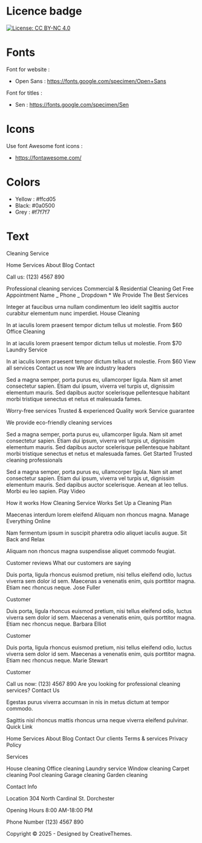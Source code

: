 # Licence badge

[![License: CC BY-NC 4.0](https://img.shields.io/badge/License-CC_BY--NC_4.0-lightgrey.svg)](https://creativecommons.org/licenses/by-nc/4.0/)

# Fonts

Font for website :

- Open Sans : https://fonts.google.com/specimen/Open+Sans

Font for titles :

- Sen : https://fonts.google.com/specimen/Sen

# Icons

Use font Awesome font icons :

- https://fontawesome.com/

# Colors

- Yellow : #ffcd05
- Black: #0a0500
- Grey : #f7f7f7

# Text

Cleaning Service

Home
Services
About
Blog
Contact

Call us: (123) 4567 890

Professional cleaning services
Commercial & Residential Cleaning
Get Free Appointment
Name _
Phone _
Dropdown \*
We Provide The Best Services

Integer at faucibus urna nullam condimentum leo idelit sagittis auctor curabitur elementum nunc imperdiet.
House Cleaning

In at iaculis lorem praesent tempor dictum tellus ut molestie.
From $60
Office Cleaning

In at iaculis lorem praesent tempor dictum tellus ut molestie.
From $70
Laundry Service

In at iaculis lorem praesent tempor dictum tellus ut molestie.
From $60
View all services
Contact us now
We are industry leaders

Sed a magna semper, porta purus eu, ullamcorper ligula. Nam sit amet consectetur sapien. Etiam dui ipsum, viverra vel turpis ut, dignissim elementum mauris. Sed dapibus auctor scelerisque pellentesque habitant morbi tristique senectus et netus et malesuada fames.

Worry-free services
Trusted & experienced
Quality work
Service guarantee

We provide eco-friendly cleaning services

Sed a magna semper, porta purus eu, ullamcorper ligula. Nam sit amet consectetur sapien. Etiam dui ipsum, viverra vel turpis ut, dignissim elementum mauris. Sed dapibus auctor scelerisque pellentesque habitant morbi tristique senectus et netus et malesuada fames.
Get Started
Trusted cleaning professionals

Sed a magna semper, porta purus eu, ullamcorper ligula. Nam sit amet consectetur sapien. Etiam dui ipsum, viverra vel turpis ut, dignissim elementum mauris. Sed dapibus auctor scelerisque. Aenean at leo tellus. Morbi eu leo sapien.
Play Video

How it works
How Cleaning Service Works
Set Up a Cleaning Plan

Maecenas interdum lorem eleifend Aliquam non rhoncus magna.
Manage Everything Online

Nam fermentum ipsum in suscipit pharetra odio aliquet iaculis augue.
Sit Back and Relax

Aliquam non rhoncus magna suspendisse aliquet commodo feugiat.

Customer reviews
What our customers are saying

Duis porta, ligula rhoncus euismod pretium, nisi tellus eleifend odio, luctus viverra sem dolor id sem. Maecenas a venenatis enim, quis porttitor magna. Etiam nec rhoncus neque.
Jose Fuller

Customer

Duis porta, ligula rhoncus euismod pretium, nisi tellus eleifend odio, luctus viverra sem dolor id sem. Maecenas a venenatis enim, quis porttitor magna. Etiam nec rhoncus neque.
Barbara Elliot

Customer

Duis porta, ligula rhoncus euismod pretium, nisi tellus eleifend odio, luctus viverra sem dolor id sem. Maecenas a venenatis enim, quis porttitor magna. Etiam nec rhoncus neque.
Marie Stewart

Customer

Call us now: (123) 4567 890
Are you looking for professional cleaning services?
Contact Us

Egestas purus viverra accumsan in nis in metus dictum at tempor commodo.

Sagittis nisl rhoncus mattis rhoncus urna neque viverra eleifend pulvinar.
Quick Link

Home
Services
About
Blog
Contact
Our clients
Terms & services
Privacy Policy

Services

House cleaning
Office cleaning
Laundry service
Window cleaning
Carpet cleaning
Pool cleaning
Garage cleaning
Garden cleaning

Contact Info

Location
304 North Cardinal St. Dorchester

Opening Hours
8:00 AM-18:00 PM

Phone Number
(123) 4567 890

Copyright © 2025 - Designed by CreativeThemes.
